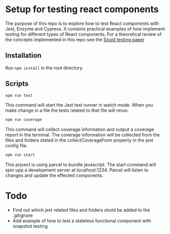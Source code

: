 # Setup for testing react components

The purpose of this repo is to explore how to test React components with Jest, Enzyme and Cypress. It contains practical examples of how implement testing for different types of React components. For a theoretical review of the concepts implemented in this repo see the [Sould testing paper](https://paper.dropbox.com/doc/Sould-testing--AopENdEfoms2dKe4r3ZGiWvzAg-C4KhQCCvwV0Yi8yff5yKX)

## Installation
Run `npm install` in the root directory.

## Scripts

```bash
npm run test
```
This command will start the Jest test runner in watch mode. When you make change in a file the tests related to that file will rerun.


```bash
npm run coverage
```
This command will collect coverage information and output a coverage report in the terminal. The coverage information will be collected from the files and folders stated in the collectCoverageFrom property in the jest config file.


```bash
npm run start
```
This prjoect is using parcel to bundle javascript. The start command will spin upp a development server at localhost:1234. Parcel will listen to changes and update the effected components.

# Todo
* Find out which jest related files and folders shold be added to the .gitignore
* Add example of how to test a stateless functional component with snapshot testing